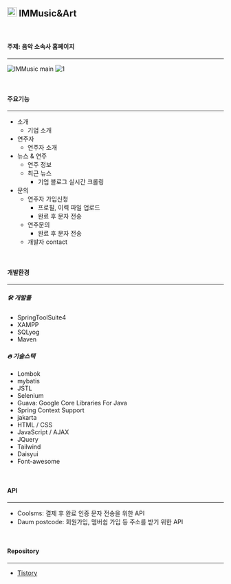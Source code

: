 ## <img style="width: 22px; height: 22px;" src="https://github.com/ohyo555/IMMusic_project/assets/153146836/5fb3f3f5-6540-41a2-a5ae-a7e7f769909a"/> IMMusic&Art

<br/>

#### 주제: 음악 소속사 홈페이지
<hr>

![IMMusic main](https://github.com/ohyo555/IMMusic_project/assets/153146836/9b012772-8584-443f-bcff-1dd4e103f7cd)
![1](https://github.com/ohyo555/IMMusic_project/assets/153146836/407b095c-a69c-477d-adb8-55e0eb4557ed)

<br/>

#### 주요기능
<hr>

- 소개
  * 기업 소개
- 연주자
  * 연주자 소개
- 뉴스 & 연주
  * 연주 정보
  * 최근 뉴스
    + 기업 블로그 실시간 크롤링
- 문의
  * 연주자 가입신청
    + 프로필, 이력 파일 업로드
    + 완료 후 문자 전송 
  * 연주문의
    + 완료 후 문자 전송 
  * 개발자 contact

 <br>
 
#### 개발환경
<hr>

##### 🛠 개발툴
- SpringToolSuite4
- XAMPP
- SQLyog
- Maven
  
##### 🔥 기술스택
- Lombok
- mybatis
- JSTL
- Selenium
- Guava: Google Core Libraries For Java
- Spring Context Support
- jakarta
- HTML / CSS
- JavaScript / AJAX
- JQuery
- Tailwind
- Daisyui
- Font-awesome

<br>

#### API
<hr>

- Coolsms: 결제 후 완료 인증 문자 전송을 위한 API 
- Daum postcode: 회원가입, 멤버쉽 가입 등 주소를 받기 위한 API

<br>

#### Repository
<hr>

- [Tistory](https://ohyohyo.tistory.com/category/%ED%94%84%EB%A1%9C%EC%A0%9D%ED%8A%B8/Team)
